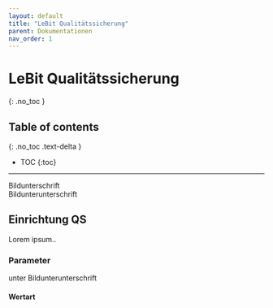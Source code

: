 ```yaml
---
layout: default
title: "LeBit Qualitätssicherung"
parent: Dokumentationen
nav_order: 1
---
```


# LeBit Qualitätssicherung
 
{: .no_toc }

## Table of contents
{: .no_toc .text-delta }

- TOC
{:toc}

--- 


<figcaption>Bildunterschrift</figcaption>
<figcaption>Bildunterunterschrift</figcaption>

## Einrichtung QS
Lorem ipsum..

### Parameter

<figcaption>unter Bildunterunterschrift</figcaption>

#### Wertart